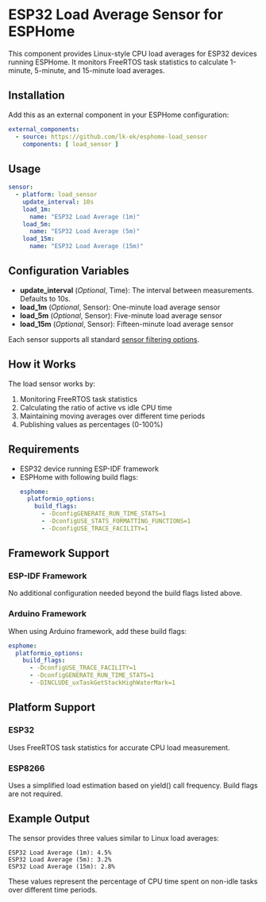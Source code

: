 # ESP32 Load Average Sensor for ESPHome

This component provides Linux-style CPU load averages for ESP32 devices running ESPHome. It monitors FreeRTOS task statistics to calculate 1-minute, 5-minute, and 15-minute load averages.

## Installation

Add this as an external component in your ESPHome configuration:

```yaml
external_components:
  - source: https://github.com/lk-ek/esphome-load_sensor
    components: [ load_sensor ]
```

## Usage

```yaml
sensor:
  - platform: load_sensor
    update_interval: 10s
    load_1m:
      name: "ESP32 Load Average (1m)"
    load_5m:
      name: "ESP32 Load Average (5m)"
    load_15m:
      name: "ESP32 Load Average (15m)"
```

## Configuration Variables

- **update_interval** (*Optional*, Time): The interval between measurements. Defaults to 10s.
- **load_1m** (*Optional*, Sensor): One-minute load average sensor
- **load_5m** (*Optional*, Sensor): Five-minute load average sensor
- **load_15m** (*Optional*, Sensor): Fifteen-minute load average sensor

Each sensor supports all standard [sensor filtering options](https://esphome.io/components/sensor/index.html#sensor-filters).

## How it Works

The load sensor works by:
1. Monitoring FreeRTOS task statistics
2. Calculating the ratio of active vs idle CPU time
3. Maintaining moving averages over different time periods
4. Publishing values as percentages (0-100%)

## Requirements

- ESP32 device running ESP-IDF framework
- ESPHome with following build flags:
  ```yaml
  esphome:
    platformio_options:
      build_flags:
        - -DconfigGENERATE_RUN_TIME_STATS=1
        - -DconfigUSE_STATS_FORMATTING_FUNCTIONS=1
        - -DconfigUSE_TRACE_FACILITY=1
  ```

## Framework Support

### ESP-IDF Framework
No additional configuration needed beyond the build flags listed above.

### Arduino Framework
When using Arduino framework, add these build flags:
```yaml
esphome:
  platformio_options:
    build_flags:
      - -DconfigUSE_TRACE_FACILITY=1
      - -DconfigGENERATE_RUN_TIME_STATS=1
      - -DINCLUDE_uxTaskGetStackHighWaterMark=1
```

## Platform Support

### ESP32
Uses FreeRTOS task statistics for accurate CPU load measurement.

### ESP8266
Uses a simplified load estimation based on yield() call frequency. Build flags are not required.

## Example Output

The sensor provides three values similar to Linux load averages:
```
ESP32 Load Average (1m): 4.5%
ESP32 Load Average (5m): 3.2%
ESP32 Load Average (15m): 2.8%
```

These values represent the percentage of CPU time spent on non-idle tasks over different time periods.
